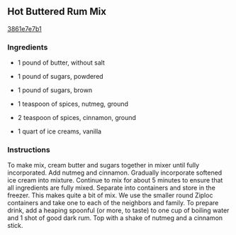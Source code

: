 ## Hot Buttered Rum Mix

[3861e7e7b1](http://tastykitchen.com/recipes/drinks/hot-buttered-rum-mix/)

### Ingredients

 - 1 pound of butter, without salt

 - 1 pound of sugars, powdered

 - 1 pound of sugars, brown

 - 1 teaspoon of spices, nutmeg, ground

 - 2 teaspoon of spices, cinnamon, ground

 - 1 quart of ice creams, vanilla

### Instructions

To make mix, cream butter and sugars together in mixer until fully incorporated. Add nutmeg and cinnamon. Gradually incorporate softened ice cream into mixture. Continue to mix for about 5 minutes to ensure that all ingredients are fully mixed. Separate into containers and store in the freezer. This makes quite a bit of mix. We use the smaller round Ziploc containers and take one to each of the neighbors and family. To prepare drink, add a heaping spoonful (or more, to taste) to one cup of boiling water and 1 shot of good dark rum. Top with a shake of nutmeg and a cinnamon stick.